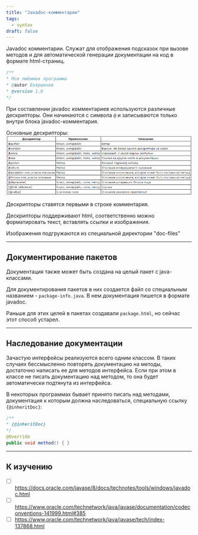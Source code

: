 ```yaml
---
title: "Javadoc-комментарии"
tags:
  - syntax
draft: false
---
```


Javadoc комментарии. Служат для отображения подсказок при вызове методов и для автоматической генерации документации на код в формате html-страниц.
```java
/**
* Моя любимая программа
* @autor Бояршинов
* @version 1.0
*/
```

При составлении javadoc комментариев используются различные дескрипторы. Они начинаются с символа `@` и записываются только внутри блока javadoc-комментария.

Основные дескрипторы:
![javadoc descriptors](../../images/javadoc_descriptors.png)

Дескрипторы ставятся первыми в строке комментария.

Дескрипторы поддерживают html, соответственно можно форматировать текст, вставлять ссылки и изображения.

Изображения подгружаются из специальной директории "doc-files"

---
## Документирование пакетов

Документация также может быть создана на целый пакет с java-классами.

Для документирования пакетов в них создается файл со специальным названием - `package-info.java`. В нем документация пишется в формате javadoc.

Раньше для этих целей в пакетах создавали `package.html`, но сейчас этот способ устарел.

---
## Наследование документации

Зачастую интерфейсы реализуются всего одним классом. В таких случаях бессмысленно повторять документацию на методы, достаточно написать ее для методов интерфейса. Если при этом в классе не писать документацию над методом, то она будет автоматически подтянута из интерфейса.

В некоторых программах бывает принято писать над методами, документация к которым должна наследоваться, специальную ссылку `{@inheritDoc}`:
```java
/**
* {@inheritDoc}
*/
@Override
public void method() { }
```

---
## К изучению
- [ ] https://docs.oracle.com/javase/8/docs/technotes/tools/windows/javadoc.html
- [ ] https://www.oracle.com/technetwork/java/javase/documentation/codeconventions-141999.html#385
- [ ] https://www.oracle.com/technetwork/java/javase/tech/index-137868.html